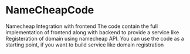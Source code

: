 # NameCheapCode
Namecheap Integration with frontend
The code contain the full implementation of frontend along with backend to provide a service like Registeration of domain using namecheap API. You can use the code as a starting point, if you want to build service like domain registration
